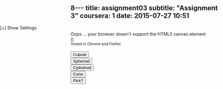 8---
title:    assignment03
subtitle: "Assignment 3"
coursera: 1
date:     2015-07-27 10:51
---

<div class="col-md-12 text-center" style="background-color: rgba(255, 255, 255, 0.5); position: absolute; left: 0; z-index: 1; overflow: hidden;">
    <span id="controlPanelTitle" onclick="toggleControls()" style="cursor: pointer;">[+] Show Settings</span>
    <div id="controlPanel" style="display: none; font-family: 'Courier New', Courier, monospace;">
    <div class="row" style="padding-bottom: 20px;">
        <div class="col-md-8 col-md-offset-2 text-center" style="padding: 10px 0px;"><b>Object Options</b></div>
        <div class="row" style="padding-bottom: 5px;">
            <div class="col-md-10 col-md-offset-1">
                <div class="col-md-2 text-center">Object</div>
                <div class="col-md-2 text-center">Color</div>
                <div class="col-md-2 text-center">Light</div>
                <div class="col-md-2 text-center">Fill</div>
                <div class="col-md-2 text-center">Wireframe</div>
                <div class="col-md-2 text-center">Delete</div>
            </div>
        </div>
        <div class="row" style="padding-bottom: 5px;">
            <div class="col-md-10 col-md-offset-1">
                <div class="col-md-2 text-center">
                    <select id="shapeSelector" onchange="selectObject(this.value)" style="width: 120px">
                        <option value="0">Draw an Object</option>
                    </select>
                </div>
                <div class="col-md-2 text-center">
                    <input class="color {hash: true, required: false} color-round" id="objColUI" value="#ff0000" onchange="setColor(this.value)" />
                </div>
                <div class="col-md-2 text-center">
                    <input type="checkbox" id="uiObjectLight" onchange="enableLight(this.checked)" checked />
                </div>
                <div class="col-md-2 text-center">
                    <input type="checkbox" id="uiObjectFill" onchange="enableFill(this.checked)" checked />
                </div>
                <div class="col-md-2 text-center">
                    <input type="checkbox" id="uiObjectWireFrame" onchange="enableWireFrame(this.checked)" />
                </div>
                <div class="col-md-2 text-center">
                    <div onclick="deleteObject()"><i class="fa fa-trash-o"></i></div>
                </div>
            </div>
        </div>
        <div class="row" style="padding-bottom: 5px;">
            <div class="col-md-10 col-md-offset-1">
                <div class="col-md-4 text-center">Scale</div>
                <div class="col-md-4 text-center">Rotate</div>
                <div class="col-md-4 text-center">Move</div>
            </div>
        </div>
        <div class="row" style="padding-bottom: 5px;">
            <div class="col-md-10 col-md-offset-1">
                <div class="col-md-4 text-center">
                    X <input id="uiObjectPos_00" type="range" min="0.0" max="5.0" step="0.1" value="1.0" oninput="setScale(0, this.value)" style="" /> <span class="slider-value" id="uiObjectPosVal_00">1.0</span>
                </div>
                <div class="col-md-4 text-center">
                    X <input id="uiObjectPos_01" type="range" min="0" max="360" step="1" value="0" oninput="setRotation(0, this.value)" style="" /> <span class="slider-value" id="uiObjectPosVal_01">0</span>
                </div>
                <div class="col-md-4 text-center">
                    X <input id="uiObjectPos_02" type="range" min="-4.0" max="4.0" step="0.1" value="0.0" oninput="setTranslation(0, this.value)" style="" /> <span class="slider-value" id="uiObjectPosVal_02">0.0</span>
                </div>
            </div>
        </div>
        <div class="row" style="padding-bottom: 5px;">
            <div class="col-md-10 col-md-offset-1">
                <div class="col-md-4 text-center">
                    Y <input id="uiObjectPos_10" type="range" min="0.0" max="5.0" step="0.1" value="1.0" oninput="setScale(1, this.value)" style="" /> <span class="slider-value" id="uiObjectPosVal_10">1.0</span>
                </div>
                <div class="col-md-4 text-center">
                    Y <input id="uiObjectPos_11" type="range" min="0" max="360" step="1" value="0" oninput="setRotation(1, this.value)" style="" /> <span class="slider-value" id="uiObjectPosVal_11">0</span>
                </div>
                <div class="col-md-4 text-center">
                    Y <input id="uiObjectPos_12" type="range" min="-4.0" max="4.0" step="0.1" value="0.0" oninput="setTranslation(1, this.value)" style="" /> <span class="slider-value" id="uiObjectPosVal_12">0.0</span>
                </div>
            </div>
        </div>
        <div class="row" style="padding-bottom: 5px;">
            <div class="col-md-10 col-md-offset-1">
                <div class="col-md-4 text-center">
                    Z <input id="uiObjectPos_20" type="range" min="0.0" max="5.0" step="0.1" value="1.0" oninput="setScale(2, this.value)" style="" /> <span class="slider-value" id="uiObjectPosVal_20">1.0</span>
                </div>
                <div class="col-md-4 text-center">
                    Z <input id="uiObjectPos_21" type="range" min="0" max="360" step="1" value="0" oninput="setRotation(2, this.value)" style="" /> <span class="slider-value" id="uiObjectPosVal_21">0</span>
                </div>
                <div class="col-md-4 text-center">
                    Z <input id="uiObjectPos_22" type="range" min="-4.0" max="4.0" step="0.1" value="0.0" oninput="setTranslation(2, this.value)" style="" /> <span class="slider-value" id="uiObjectPosVal_22">0.0</span>
                </div>
            </div>
        </div>
    </div>
    <div class="row" style="padding-bottom: 20px;">
        <div class="col-md-8 col-md-offset-2 text-center" style="padding: 10px 0px; border-top: 1px dashed;"><b>Light Options</b></div>
        <div class="row" style="padding-bottom: 5px;">
            <div class="col-md-6 col-md-offset-3">
                <div class="col-md-4 text-center" style="border-bottom: 1px dashed;">Type</div>
                <div class="col-md-4 text-center" style="border-bottom: 1px dashed;">Color</div>
                <div class="col-md-4 text-center" style="border-bottom: 1px dashed;">On</div>
            </div>
        </div>
        <div class="row" style="padding-bottom: 5px;">
            <div class="col-md-6 col-md-offset-3">
                <div class="col-md-4 text-center">Ambient Light</div>
                <div class="col-md-4 text-center">
                    <input class="color {hash: true, required: false} color-round" value="#333333" onchange="setAmbientLightColor(this.value)" />
                </div>
                <div class="col-md-4 text-center">
                    <input type="checkbox" id="ambientLight" checked />
                </div>
            </div>
        </div>
        <div class="row" style="padding-bottom: 5px;">
            <div class="col-md-6 col-md-offset-3">
                <div class="col-md-4 text-center">Point Light</div>
                <div class="col-md-4 text-center">
                    <input class="color {hash: true, required: false} color-round" value="#ffffff" onchange="setPointLightColor(this.value)" />
                </div>
                <div class="col-md-4 text-center">
                    <input type="checkbox" id="pointLight" checked />
                </div>
            </div>
        </div>
        <div class="row" style="padding-bottom: 5px;">
            <div class="col-md-6 col-md-offset-3 text-center">Point Light Position</div>
        </div>
        <div class="row" style="padding-bottom: 5px;">
            <div class="col-md-10 col-md-offset-1">
                <div class="col-md-4 text-center">
                    X <input id="uiPointLightPos_0" type="range" min="-10.0" max="10.0" step="0.1" value="0.0" oninput="setPointLightPos(0, this.value)" /> <span class="slider-value" id="uiPointLightPosVal_0">0.0</span>
                </div>
                <div class="col-md-4 text-center">
                    Y <input id="uiPointLightPos_1" type="range" min="-10.0" max="10.0" step="0.1" value="0.0" oninput="setPointLightPos(1, this.value)" /> <span class="slider-value" id="uiPointLightPosVal_1">0.0</span>
                </div>
                <div class="col-md-4 text-center">
                    Z <input id="uiPointLightPos_2" type="range" min="-10.0" max="10.0" step="0.1" value="1.0" oninput="setPointLightPos(2, this.value)" /> <span class="slider-value" id="uiPointLightPosVal_2">0.0</span>
                </div>
            </div>
        </div>
    </div>
    <div class="row" style="padding-bottom: 10px;">
        <div class="col-md-8 col-md-offset-2 text-center" style="padding: 10px 0px; border-top: 1px dashed;"><b>Canvas Options</b></div>
        <div class="row" style="padding-bottom: 5px;">
            <div class="col-md-8 col-md-offset-2">
                <div class="col-md-3 text-center">
                    <input type="color" value="#4D4D4D" oninput="setBGColor(this.value)" />
                </div>
                <div class="col-md-3 text-center">
                    <button type="button" onclick="resetAxes()">Reset Axes</button>
                </div>
                <div class="col-md-3 text-center">
                    <button type="button" onclick="resetCanvas()">Clear Canvas</button>
                </div>
                <div class="col-md-3 text-center">
                    <button type="button" onclick="saveImage()">Save Image</button>
                </div>
            </div>
        </div>
    </div>
    </div>
</div>

<div class="row" style="padding-top: 20px;">
    <div class="col-md-12">
        <canvas id="gl-canvas" width="1024" height="512" style="cursor: crosshair;">
            Oops ... your browser doesn't support the HTML5 canvas element
        </canvas>
    </div>
</div>

<div class="row">
    <div class="col-md-12 text-center">
        (<span id="info"></span>)<br/>
    </div>
    <div class="col-md-12 text-center">
        <small>Tested in Chrome and Firefox</small><br/><br/>
    </div>
    <div class="col-md-12 text-center">
        <div class="col-md-2">
            <button type="button" onclick="selectShape(4)">Cuboid</button>
        </div>
        <div class="col-md-2">
            <button type="button" onclick="selectShape(5)">Spheroid</button>
        </div>
        <div class="col-md-2">
            <button type="button" onclick="selectShape(6)">Cylindroid</button>
        </div>
        <div class="col-md-2">
            <button type="button" onclick="selectShape(7)">Cone</button>
        </div>
        <div class="col-md-2">
            <button type="button" onclick="setPickMode()">Pick?</button>
        </div>
    </div>
</div>